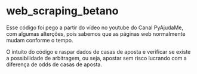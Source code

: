 # web_scraping_betano

Esse código foi pego a partir do vídeo no youtube do Canal PyAjudaMe, com algumas alterções, pois sabemos que as páginas web normalmente mudam conforme o tempo.

O intuito do código e raspar dados de casas de aposta e verificar se existe a possibilidade de arbitragem, ou seja, apostar sem risco lucrando com a diferença de odds de casas de aposta.
